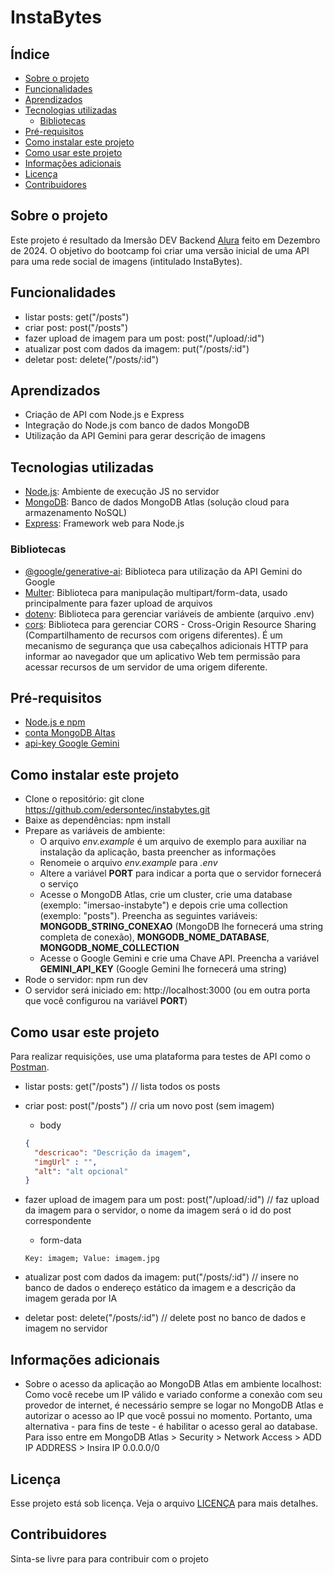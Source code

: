 # InstaBytes

## Índice

- [Sobre o projeto](#sobre-o-projeto)
- [Funcionalidades](#funcionalidades)
- [Aprendizados](#aprendizados)
- [Tecnologias utilizadas](#tecnologias-utilizadas)
	- [Bibliotecas](#bibliotecas)
- [Pré-requisitos](#pre-requisitos)
- [Como instalar este projeto](#como-instalar-este-projeto)
- [Como usar este projeto](#como-usar-este-projeto)
- [Informações adicionais](#informacoes-adicionais)
- [Licença](#licenca)
- [Contribuidores](#contribuidores)

## Sobre o projeto

Este projeto é resultado da Imersão DEV Backend [Alura](https://www.alura.com.br/) feito em Dezembro de 2024. O objetivo do bootcamp foi criar uma versão inicial de uma API para uma rede social de imagens (intitulado InstaBytes).

## Funcionalidades

- listar posts: get("/posts")
- criar post: post("/posts")
- fazer upload de imagem para um post: post("/upload/:id")
- atualizar post com dados da imagem: put("/posts/:id")
- deletar post: delete("/posts/:id")

## Aprendizados

- Criação de API com Node.js e Express
- Integração do Node.js com banco de dados MongoDB
- Utilização da API Gemini para gerar descrição de imagens

## Tecnologias utilizadas

- [Node.js](https://nodejs.org/): Ambiente de execução JS no servidor
- [MongoDB](https://www.mongodb.com/): Banco de dados MongoDB Atlas (solução cloud para armazenamento NoSQL)
- [Express](https://expressjs.com/): Framework web para Node.js

### Bibliotecas

- [@google/generative-ai](https://www.npmjs.com/package/@google/generative-ai): Biblioteca para utilização da API Gemini do Google
- [Multer](https://www.npmjs.com/package/multer): Biblioteca para manipulação multipart/form-data, usado principalmente para fazer upload de arquivos
- [dotenv](https://www.npmjs.com/package/dotenv): Biblioteca para gerenciar variáveis de ambiente (arquivo .env)
- [cors](https://www.npmjs.com/package/cors): Biblioteca para gerenciar CORS - Cross-Origin Resource Sharing (Compartilhamento de recursos com origens diferentes). É um mecanismo de segurança que usa cabeçalhos adicionais HTTP para informar ao navegador que um aplicativo Web tem permissão para acessar recursos de um servidor de uma origem diferente.

## Pré-requisitos

- [Node.js e npm](https://nodejs.org/pt)
- [conta MongoDB Altas](https://www.mongodb.com/products/platform/atlas-database)
- [api-key Google Gemini](https://ai.google.dev/gemini-api/docs/api-key?hl=pt-br)

## Como instalar este projeto

- Clone o repositório: git clone https://github.com/edersontec/instabytes.git
- Baixe as dependências: npm install
- Prepare as variáveis de ambiente:
  - O arquivo *env.example* é um arquivo de exemplo para auxiliar na instalação da aplicação, basta preencher as informações
  - Renomeie o arquivo *env.example* para *.env*
  - Altere a variável **PORT** para indicar a porta que o servidor fornecerá o serviço
  - Acesse o MongoDB Atlas, crie um cluster, crie uma database (exemplo: "imersao-instabyte") e depois crie uma collection (exemplo: "posts"). Preencha as seguintes variáveis: **MONGODB_STRING_CONEXAO** (MongoDB lhe fornecerá uma string completa de conexão), **MONGODB_NOME_DATABASE**, **MONGODB_NOME_COLLECTION**
  - Acesse o Google Gemini e crie uma Chave API. Preencha a variável **GEMINI_API_KEY** (Google Gemini lhe fornecerá uma string)
- Rode o servidor: npm run dev
- O servidor será iniciado em: http://localhost:3000 (ou em outra porta que você configurou na variável **PORT**)

## Como usar este projeto

Para realizar requisições, use uma plataforma para testes de API como o [Postman](https://www.postman.com/).

- listar posts: get("/posts") // lista todos os posts

- criar post: post("/posts") // cria um novo post (sem imagem)
  - body
  ```json
  {
    "descricao": "Descrição da imagem",
    "imgUrl" : "",
    "alt": "alt opcional"
  }
  ```

- fazer upload de imagem para um post: post("/upload/:id") // faz upload da imagem para o servidor, o nome da imagem será o id do post correspondente
  -  form-data
  ```
  Key: imagem; Value: imagem.jpg
  ```

- atualizar post com dados da imagem: put("/posts/:id") // insere no banco de dados o endereço estático da imagem e a descrição da imagem gerada por IA 

- deletar post: delete("/posts/:id") // delete post no banco de dados e imagem no servidor

## Informações adicionais

- Sobre o acesso da aplicação ao MongoDB Atlas em ambiente localhost: Como você recebe um IP válido e variado conforme a conexão com seu provedor de internet, é necessário sempre se logar no MongoDB Atlas e autorizar o acesso ao IP que você possui no momento. Portanto, uma alternativa - para fins de teste - é habilitar o acesso geral ao database. Para isso entre em MongoDB Atlas > Security > Network Access > ADD IP ADDRESS > Insira IP 0.0.0.0/0

## Licença

Esse projeto está sob licença. Veja o arquivo [LICENÇA](LICENSE.md) para mais detalhes.

## Contribuidores

Sinta-se livre para para contribuir com o projeto

